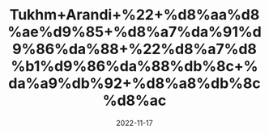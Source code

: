 ---
title: 'Tukhm+Arandi+%22+%d8%aa%d8%ae%d9%85+%d8%a7%da%91%d9%86%da%88+%22%d8%a7%d8%b1%d9%86%da%88%db%8c+%da%a9%db%92+%d8%a8%db%8c%d8%ac'
date: '2022-11-17' 
metatag: '' 
inventory: '0' 
draft: false 
# meta description 
shortDescripton: 'Castor+Seeds%22++Castor+seeds+are+found+to+be+rich+in+oleic+acids%2c+ricinoleic+acids%2c+and+linoleic+acids+among+other+fatty+acids+that+are+extremely+beneficial+for+a+person%27s+health.'
description: 'Seed+%d8%aa%d8%ae%d9%85++%d8%a8%db%8c%d8%ac'
longdescription: ''
tags: ''
brand: ''
subCategory: ''
sellCount: '0'
featured: True
# product Price
price: '50.0'
# Product Short Description
shortDescription: 'Castor+Seeds%22++Castor+seeds+are+found+to+be+rich+in+oleic+acids%2c+ricinoleic+acids%2c+and+linoleic+acids+among+other+fatty+acids+that+are+extremely+beneficial+for+a+person%27s+health.'
productID: 'D3181DE2-333C-ED11-996A-005056B3A416'
type: 'products'
category: 'Seed+%d8%aa%d8%ae%d9%85++%d8%a8%db%8c%d8%ac' 
thumnailproduct: 'https://eraconnect.blob.core.windows.net/product-images/aminsaddiquidawakhana/a1fb144d-ca83-4812-b88b-726c730368cf.webp' 
images:
  - image: 'https://eraconnect.blob.core.windows.net/product-images/aminsaddiquidawakhana/a1fb144d-ca83-4812-b88b-726c730368cf.webp'  
Variants:
---